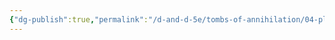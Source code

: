 ```yaml
---
{"dg-publish":true,"permalink":"/d-and-d-5e/tombs-of-annihilation/04-places-i-ve-been/04-places-i-ve-been/","hide":true,"noteIcon":"","created":"2025-07-15T04:49:57.050-05:00","updated":"2025-07-15T04:51:53.360-05:00"}
---
```


